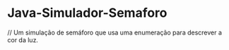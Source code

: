 # Java-Simulador-Semaforo

// Um simulação de  semáforo que usa uma enumeração para descrever a cor da luz.

